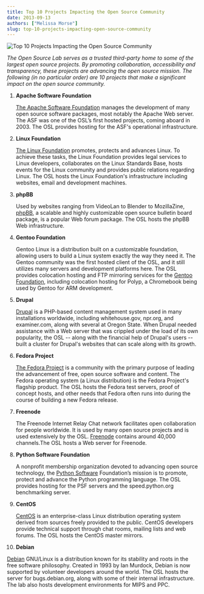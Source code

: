 ```yaml
---
title: Top 10 Projects Impacting the Open Source Community
date: 2013-09-13
authors: ["Melissa Morse"]
slug: top-10-projects-impacting-open-source-community
---
```


![Top 10 Projects Impacting the Open Source Community](/images/osl10-projects-impacting-the-os-community.png#blog)

*The Open Source Lab serves as a trusted third-party home to some of the largest
open source projects. By promoting collaboration, accessibility and
transparency, these projects are advancing the open source mission. The
following (in no particular order) are 10 projects that make a significant
impact on the open source community.*

1. **Apache Software Foundation**

   [The Apache Software Foundation](http://www.apache.org/) manages the development of many open
   source software packages, most notably the Apache Web server. The ASF was
   one of the OSL’s first hosted projects, coming aboard in 2003. The OSL
   provides hosting for the ASF's operational infrastructure.

2. **Linux Foundation**

   [The Linux Foundation](http://www.linuxfoundation.org/) promotes, protects and advances Linux. To achieve
   these tasks, the Linux Foundation provides legal services to Linux
   developers, collaborates on the Linux Standards Base, hosts events for the
   Linux community and provides public relations regarding Linux. The OSL
   hosts the Linux Foundation's infrastructure including websites, email and
   development machines.

3. **phpBB**

   Used by websites ranging from VideoLan to Blender to MozillaZine, [phpBB](https://www.phpbb.com/),
   a scalable and highly customizable open source bulletin board package, is a
   popular Web forum package. The OSL hosts the phpBB Web infrastructure.
  

4. **Gentoo Foundation**

   Gentoo Linux is a distribution built on a customizable foundation, allowing
   users to build a Linux system exactly the way they need it. The Gentoo
   community was the first hosted client of the OSL, and it still utilizes
   many servers and development platforms here. The OSL provides colocation
   hosting and FTP mirroring services for the [Gentoo Foundation](http://www.gentoo.org/), including
   colocation hosting for Polyp, a Chromebook being used by Gentoo for ARM
   development.

5. **Drupal**

   [Drupal](https://drupal.org/) is a PHP-based content management system used in many
   installations worldwide, including whitehouse.gov, npr.org, and
   examiner.com, along with several at Oregon State. When Drupal needed
   assistance with a Web server that was crippled under the load of its own
   popularity, the OSL -- along with the financial help of Drupal's users --
   built a cluster for Drupal's websites that can scale along with its growth.
  

6. **Fedora Project**

   [The Fedora Project](http://fedoraproject.org/) is a community with the primary purpose of leading
   the advancement of free, open source software and content. The Fedora
   operating system (a Linux distribution) is the Fedora Project's flagship
   product. The OSL hosts the Fedora test servers, proof of concept hosts, and
   other needs that Fedora often runs into during the course of building a new
   Fedora release.

7. **Freenode**

   The Freenode Internet Relay Chat network facilitates open collaboration for
   people worldwide. It is used by many open source projects and is used
   extensively by the OSL. [Freenode](http://freenode.net/) contains around 40,000 channels.The OSL
   hosts a Web server for Freenode.

8. **Python Software Foundation**

   A nonprofit membership organization devoted to advancing open source
   technology, the [Python Software](http://python.org/psf/) Foundation’s mission is to promote,
   protect and advance the Python programming language. The OSL provides
   hosting for the PSF servers and the speed.python.org benchmarking server.
  

9. **CentOS**

   [CentOS](http://www.centos.org/) is an enterprise-class Linux distribution operating system
   derived from sources freely provided to the public. CentOS developers
   provide technical support through chat rooms, mailing lists and web forums.
   The OSL hosts the CentOS master mirrors.

10. **Debian**

   [Debian](http://www.debian.org/) GNU/Linux is a distribution known for its stability and roots in
   the free software philosophy. Created in 1993 by Ian Murdock, Debian is now
   supported by volunteer developers around the world. The OSL hosts the
   server for bugs.debian.org, along with some of their internal
   infrastructure. The lab also hosts development environments for MIPS and
   PPC.